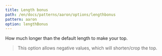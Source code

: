 ```yaml
---
title: Length bonus
path: /en/docs/patterns/aaron/options/lengthbonus
pattern: aaron
option: lengthBonus
---
```

How much longer than the default length to make your top.

> This option allows negative values, which will shorten/crop the top.
